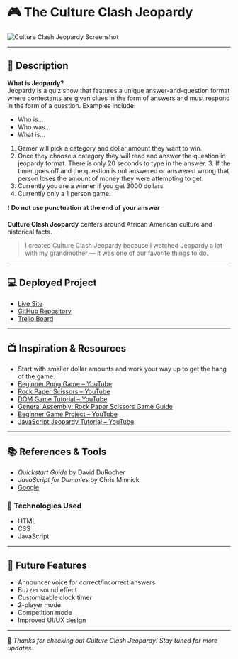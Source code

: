 # 🎮 The Culture Clash Jeopardy

![Culture Clash Jeopardy Screenshot](./assets/IMG_7991.jpeg)
 
---

## 📖 Description

**What is Jeopardy?**  
Jeopardy is a quiz show that features a unique answer-and-question format where contestants are given clues in the form of answers and must respond in the form of a question. Examples include:
- Who is...
- Who was...
- What is...

1. Gamer will pick a category and dollar amount they want to win.
2. Once they choose a category they will read and answer the question in jeopardy format. There is only 20 seconds to type in the answer.
3. If the timer goes off and the question is not answered or answered wrong that person loses  the amount of money they were attempting to get.
4. Currently you are a winner if you get 3000 dollars
5. Currently only a 1 person game.

❗ **Do not use punctuation at the end of your answer**

**Culture Clash Jeopardy** centers around African American culture and historical facts.

> I created Culture Clash Jeopardy because I watched Jeopardy a lot with my grandmother — it was one of our favorite things to do.

---

## 💻 Deployed Project

-  [Live Site](https://davolajohnson.github.io/The-culture-clash-jeopardy/)
-  [GitHub Repository](https://github.com/davolajohnson/The-culture-clash-jeopardy)
-  [Trello Board](https://trello.com/b/V08rYYS7/the-culture-clash-jeopardy)

---

## 📺 Inspiration & Resources

- Start with smaller dollar amounts and work your way up to get the hang of the game.
- [Beginner Pong Game – YouTube](https://www.youtube.com/watch?v=PeY6lXPrPaA)
- [Rock Paper Scissors – YouTube](https://www.youtube.com/watch?v=fYMBkayHmUo)
- [DOM Game Tutorial – YouTube](https://www.youtube.com/watch?v=oZrp3Atkz18)
- [General Assembly: Rock Paper Scissors Game Guide](https://generalassembly.instructure.com/courses/729/pages/javascript-browser-game-rock-paper-scissors?module_item_id=64054)
- [Beginner Game Project – YouTube](https://youtu.be/De6O59BZqG0?si=gEUE1drC9UpdH9c1)
- [JavaScript Jeopardy Tutorial – YouTube](https://youtu.be/vYEkEMfoi1c?si=oPyY7ibJqWBz5sc3)

---

## 📚 References & Tools

-  *Quickstart Guide* by David DuRocher  
-  *JavaScript for Dummies* by Chris Minnick  
-  [Google](https://www.google.com)

### 🔧 Technologies Used

- HTML
- CSS
- JavaScript

---

## 🔮 Future Features

-  Announcer voice for correct/incorrect answers
-  Buzzer sound effect
-  Customizable clock timer
-  2-player mode
-  Competition mode
-  Improved UI/UX design

---

🎉 *Thanks for checking out Culture Clash Jeopardy! Stay tuned for more updates.*
